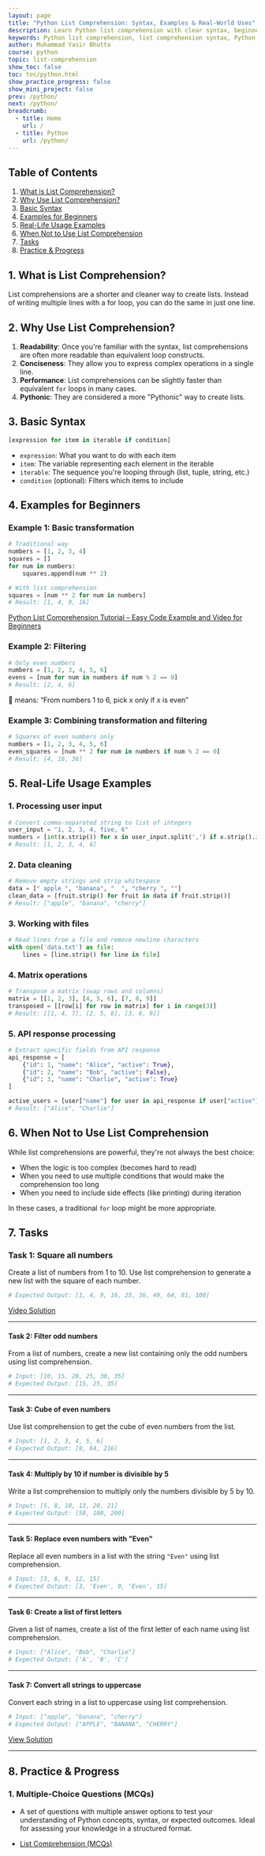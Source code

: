 ```yaml
---
layout: page
title: "Python List Comprehension: Syntax, Examples & Real-World Uses"
description: Learn Python list comprehension with clear syntax, beginner-friendly examples, and real-world applications. Discover how to write concise, efficient code for data processing, filtering, and transformations.
keywords: Python list comprehension, list comprehension syntax, Python list examples, list comprehension for beginners, Pythonic way to create lists, filtering lists in Python, data transformation Python, real-world Python list uses, efficient Python coding, Python list operations, how to use list comprehension, when to use list comprehension, list comprehension vs for loop
author: Muhammad Yasir Bhutta
course: python
topic: list-comprehension
show_toc: false
toc: toc/python.html
show_practice_progress: false
show_mini_project: false
prev: /python/
next: /python/
breadcrumb:
  - title: Home
    url: /
  - title: Python
    url: /python/
---
```


## Table of Contents

1. [What is List Comprehension?](#1-what-is-list-comprehension)
2. [Why Use List Comprehension?](#2-why-use-list-comprehension)
3. [Basic Syntax](#3-basic-syntax)
4. [Examples for Beginners](#4-examples-for-beginners)
5. [Real-Life Usage Examples](#5-real-life-usage-examples)
6. [When Not to Use List Comprehension](#6-when-not-to-use-list-comprehension)
7. [Tasks](#7-tasks)
8. [Practice & Progress](#8-practice--progress)

## 1. What is List Comprehension?

List comprehensions are a shorter and cleaner way to create lists. Instead of writing multiple lines with a for loop, you can do the same in just one line.

## 2. Why Use List Comprehension?

1. **Readability**: Once you're familiar with the syntax, list comprehensions are often more readable than equivalent loop constructs.
2. **Conciseness**: They allow you to express complex operations in a single line.
3. **Performance**: List comprehensions can be slightly faster than equivalent `for` loops in many cases.
4. **Pythonic**: They are considered a more "Pythonic" way to create lists.

## 3. Basic Syntax

```python
[expression for item in iterable if condition]
```

- `expression`: What you want to do with each item
- `item`: The variable representing each element in the iterable
- `iterable`: The sequence you're looping through (list, tuple, string, etc.)
- `condition` (optional): Filters which items to include

## 4. Examples for Beginners

### Example 1: Basic transformation
```python
# Traditional way
numbers = [1, 2, 3, 4]
squares = []
for num in numbers:
    squares.append(num ** 2)

# With list comprehension
squares = [num ** 2 for num in numbers]
# Result: [1, 4, 9, 16]
```

[Python List Comprehension Tutorial – Easy Code Example and Video for Beginners](../../videos/list-comprehension.md)

### Example 2: Filtering
```python
# Only even numbers
numbers = [1, 2, 3, 4, 5, 6]
evens = [num for num in numbers if num % 2 == 0]
# Result: [2, 4, 6]
```

🔎 means: “From numbers 1 to 6, pick x only if x is even”

### Example 3: Combining transformation and filtering
```python
# Squares of even numbers only
numbers = [1, 2, 3, 4, 5, 6]
even_squares = [num ** 2 for num in numbers if num % 2 == 0]
# Result: [4, 16, 36]
```

## 5. Real-Life Usage Examples

### 1. Processing user input
```python
# Convert comma-separated string to list of integers
user_input = "1, 2, 3, 4, five, 6"
numbers = [int(x.strip()) for x in user_input.split(',') if x.strip().isdigit()]
# Result: [1, 2, 3, 4, 6]
```

### 2. Data cleaning
```python
# Remove empty strings and strip whitespace
data = [" apple ", "banana", "  ", "cherry ", ""]
clean_data = [fruit.strip() for fruit in data if fruit.strip()]
# Result: ["apple", "banana", "cherry"]
```

### 3. Working with files
```python
# Read lines from a file and remove newline characters
with open('data.txt') as file:
    lines = [line.strip() for line in file]
```

### 4. Matrix operations
```python
# Transpose a matrix (swap rows and columns)
matrix = [[1, 2, 3], [4, 5, 6], [7, 8, 9]]
transposed = [[row[i] for row in matrix] for i in range(3)]
# Result: [[1, 4, 7], [2, 5, 8], [3, 6, 9]]
```

### 5. API response processing
```python
# Extract specific fields from API response
api_response = [
    {"id": 1, "name": "Alice", "active": True},
    {"id": 2, "name": "Bob", "active": False},
    {"id": 3, "name": "Charlie", "active": True}
]

active_users = [user["name"] for user in api_response if user["active"]]
# Result: ["Alice", "Charlie"]
```

## 6. When Not to Use List Comprehension

While list comprehensions are powerful, they're not always the best choice:
- When the logic is too complex (becomes hard to read)
- When you need to use multiple conditions that would make the comprehension too long
- When you need to include side effects (like printing) during iteration

In these cases, a traditional `for` loop might be more appropriate.

## 7. Tasks

### **Task 1: Square all numbers**

Create a list of numbers from 1 to 10. Use list comprehension to generate a new list with the square of each number.

```python
# Expected Output: [1, 4, 9, 16, 25, 36, 49, 64, 81, 100]
```

[Video Solution](../../videos/list-comprehension.md)

---

#### **Task 2: Filter odd numbers**

From a list of numbers, create a new list containing only the odd numbers using list comprehension.

```python
# Input: [10, 15, 20, 25, 30, 35]
# Expected Output: [15, 25, 35]
```

---

#### **Task 3: Cube of even numbers**

Use list comprehension to get the cube of even numbers from the list.

```python
# Input: [1, 2, 3, 4, 5, 6]
# Expected Output: [8, 64, 216]
```

---

#### **Task 4: Multiply by 10 if number is divisible by 5**

Write a list comprehension to multiply only the numbers divisible by 5 by 10.

```python
# Input: [5, 8, 10, 13, 20, 21]
# Expected Output: [50, 100, 200]
```

---

#### **Task 5: Replace even numbers with "Even"**

Replace all even numbers in a list with the string `"Even"` using list comprehension.

```python
# Input: [3, 6, 9, 12, 15]
# Expected Output: [3, 'Even', 9, 'Even', 15]
```

---

#### **Task 6: Create a list of first letters**

Given a list of names, create a list of the first letter of each name using list comprehension.

```python
# Input: ["Alice", "Bob", "Charlie"]
# Expected Output: ['A', 'B', 'C']
```

---

#### **Task 7: Convert all strings to uppercase**

Convert each string in a list to uppercase using list comprehension.

```python
# Input: ["apple", "banana", "cherry"]
# Expected Output: ["APPLE", "BANANA", "CHERRY"]
```

[View Solution](../../videos/list-comprehension-example2.md)

---

## 8. Practice & Progress

### **1. Multiple-Choice Questions (MCQs)**
- A set of questions with multiple answer options to test your understanding of Python concepts, syntax, or expected outcomes. Ideal for assessing your knowledge in a structured format.

- [List Comprehension (MCQs)](practice-and-progress/mcqs-list-comprehension.md)